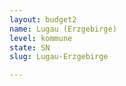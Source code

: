 ```yaml
---
layout: budget2
name: Lugau (Erzgebirge)
level: kommune
state: SN
slug: Lugau-Erzgebirge

---
```



